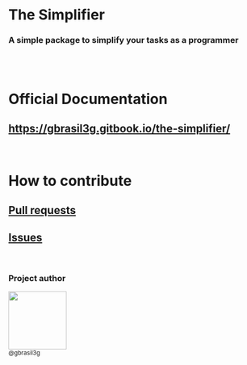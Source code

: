 <h1 align="left">The Simplifier</h1>

<h3>A simple package to simplify your tasks as a programmer</h3><br><br>

# Official Documentation

## https://gbrasil3g.gitbook.io/the-simplifier/

<br>

# How to contribute

## [Pull requests](https://github.com/gbrasil3g/the-simplifier/pulls)

## [Issues](https://github.com/gbrasil3g/the-simplifier/issues)

<br>

### Project author

[<img src="https://github.com/gbrasil3g.png?size=115" width=115><br><sub>@gbrasil3g</sub>](https://github.com/gbrasil3g)